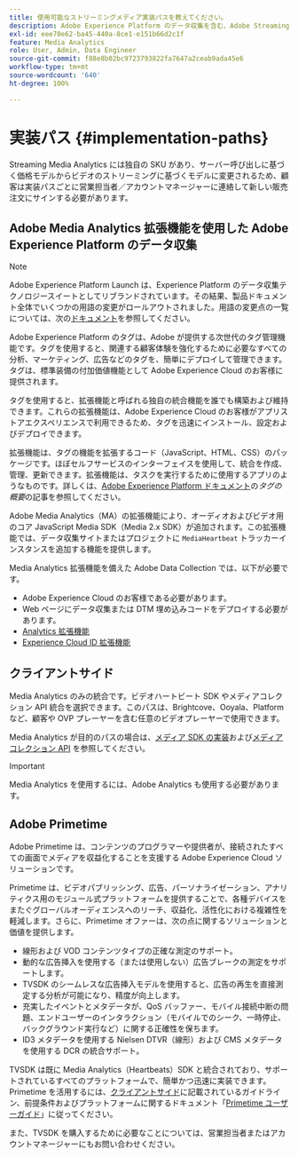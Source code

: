 ```yaml
---
title: 使用可能なストリーミングメディア実装パスを教えてください。
description: Adobe Experience Platform のデータ収集を含む、Adobe Streaming Media の実装パスについて説明します。
exl-id: eee70e62-ba45-440a-8ce1-e151b66d2c1f
feature: Media Analytics
role: User, Admin, Data Engineer
source-git-commit: f88e8b02bc9723793822fa7647a2ceab9ada45e6
workflow-type: tm+mt
source-wordcount: '640'
ht-degree: 100%

---
```


# 実装パス {#implementation-paths}

Streaming Media Analytics には独自の SKU があり、サーバー呼び出しに基づく価格モデルからビデオのストリーミングに基づくモデルに変更されるため、顧客は実装パスごとに営業担当者／アカウントマネージャーに連絡して新しい販売注文にサインする必要があります。

## Adobe Media Analytics 拡張機能を使用した Adobe Experience Platform のデータ収集

>[!NOTE]
>Adobe Experience Platform Launch は、Experience Platform のデータ収集テクノロジースイートとしてリブランドされています。その結果、製品ドキュメント全体でいくつかの用語の変更がロールアウトされました。用語の変更点の一覧については、次の[ドキュメント](https://experienceleague.adobe.com/docs/experience-platform/tags/term-updates.html?lang=ja)を参照してください。


Adobe Experience Platform のタグは、Adobe が提供する次世代のタグ管理機能です。タグを使用すると、関連する顧客体験を強化するために必要なすべての分析、マーケティング、広告などのタグを、簡単にデプロイして管理できます。タグは、標準装備の付加価値機能として Adobe Experience Cloud のお客様に提供されます。

タグを使用すると、拡張機能と呼ばれる独自の統合機能を誰でも構築および維持できます。これらの拡張機能は、Adobe Experience Cloud のお客様がアプリストアエクスペリエンスで利用できるため、タグを迅速にインストール、設定およびデプロイできます。

拡張機能は、タグの機能を拡張するコード（JavaScript、HTML、CSS）のパッケージです。ほぼセルフサービスのインターフェイスを使用して、統合を作成、管理、更新できます。拡張機能は、タスクを実行するために使用するアプリのようなものです。詳しくは、[Adobe Experience Platform ドキュメント](https://experienceleague.adobe.com/docs/experience-platform/tags/home.html?lang=ja)の&#x200B;*タグの概要*&#x200B;の記事を参照してください。

Adobe Media Analytics（MA）の拡張機能により、オーディオおよびビデオ用のコア JavaScript Media SDK（Media 2.x SDK）が追加されます。この拡張機能では、データ収集サイトまたはプロジェクトに `MediaHeartbeat` トラッカーインスタンスを追加する機能を提供します。

Media Analytics 拡張機能を備えた Adobe Data Collection では、以下が必要です。
* Adobe Experience Cloud のお客様である必要があります。
* Web ページにデータ収集または DTM 埋め込みコードをデプロイする必要があります。
* [Analytics 拡張機能](https://experienceleague.adobe.com/docs/experience-platform/tags/extensions/adobe/analytics/overview.html?lang=ja)
* [Experience Cloud ID 拡張機能](https://experienceleague.adobe.com/docs/experience-platform/tags/extensions/adobe/id-service/overview.html?lang=ja)


## クライアントサイド

Media Analytics のみの統合です。ビデオハートビート SDK やメディアコレクション API 統合を選択できます。このパスは、Brightcove、Ooyala、Platform など、顧客や OVP プレーヤーを含む任意のビデオプレーヤーで使用できます。

Media Analytics が目的のパスの場合は、[メディア SDK の実装](/help/sdk-implement/setup/setup-overview.md)および[メディアコレクション API](/help/media-collection-api/mc-api-overview.md) を参照してください。

>[!IMPORTANT]
>Media Analytics を使用するには、Adobe Analytics も使用する必要があります。

## Adobe Primetime

Adobe Primetime は、コンテンツのプログラマーや提供者が、接続されたすべての画面でメディアを収益化することを支援する Adobe Experience Cloud ソリューションです。

Primetime は、ビデオパブリッシング、広告、パーソナライゼーション、アナリティクス用のモジュール式プラットフォームを提供することで、各種デバイスをまたぐグローバルオーディエンスへのリーチ、収益化、活性化における複雑性を軽減します。さらに、Primetime オファーは、次の点に関するソリューションと価値を提供します。

* 線形および VOD コンテンツタイプの正確な測定のサポート。
* 動的な広告挿入を使用する（または使用しない）広告ブレークの測定をサポートします。
* TVSDK のシームレスな広告挿入モデルを使用すると、広告の再生を直接測定する分析が可能になり、精度が向上します。
* 充実したイベントとメタデータが、QoS バッファー、モバイル接続中断の問題、エンドユーザーのインタラクション（モバイルでのシーク、一時停止、バックグラウンド実行など）に関する正確性を保ちます。
* ID3 メタデータを使用する Nielsen DTVR（線形）および CMS メタデータを使用する DCR の統合サポート。


TVSDK は既に Media Analytics（Heartbeats）SDK と統合されており、サポートされているすべてのプラットフォームで、簡単かつ迅速に実装できます。Primetime を活用するには、[クライアントサイド](/help/intro-to-ava/implementation-paths/client-side-path.md)に記載されているガイドライン、前提条件およびプラットフォームに関するドキュメント「[Primetime ユーザーガイド](https://helpx.adobe.com/jp/support/primetime.html)」に従ってください。

また、TVSDK を購入するために必要なことについては、営業担当者またはアカウントマネージャーにもお問い合わせください。
